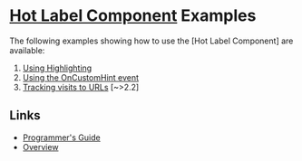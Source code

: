 # [Hot Label Component](../index.md) Examples

The following examples showing how to use the [Hot Label Component] are available:

1. [Using Highlighting](./Examples/Example1.md)
2. [Using the OnCustomHint event](./Examples/Example2.md)
3. [Tracking visits to URLs](./Examples/Example3.md) [~>2.2]

## Links

* [Programmer's Guide](./API.md)
* [Overview](./Overview.md)
